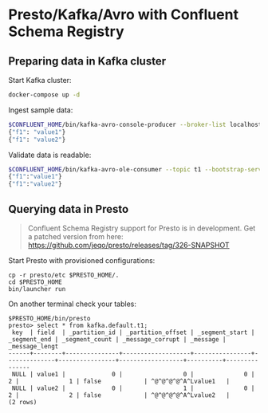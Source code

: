 # Presto/Kafka/Avro with Confluent Schema Registry

## Preparing data in Kafka cluster

Start Kafka cluster:

```bash
docker-compose up -d
```

Ingest sample data:

```bash
$CONFLUENT_HOME/bin/kafka-avro-console-producer --broker-list localhost:9092 --topic t1 --property value.schema='{"type":"record","name":"myrecord","fields":[{"name":"f1","type":"string"}]}'
{"f1": "value1"}
{"f1": "value2"}
```

Validate data is readable:

```bash
$CONFLUENT_HOME/bin/kafka-avro-ole-consumer --topic t1 --bootstrap-server localhost:9092 --from-beginning
{"f1":"value1"}
{"f1":"value2"}
```

## Querying data in Presto

> Confluent Schema Registry support for Presto is in development. Get a patched version from here: <https://github.com/jeqo/presto/releases/tag/326-SNAPSHOT>

Start Presto with provisioned configurations:

```
cp -r presto/etc $PRESTO_HOME/.
cd $PRESTO_HOME
bin/launcher run 
```

On another terminal check your tables:

```
$PRESTO_HOME/bin/presto
presto> select * from kafka.default.t1;
 key  | field  | _partition_id | _partition_offset | _segment_start | _segment_end | _segment_count | _message_corrupt | _message | _message_lengt
------+--------+---------------+-------------------+----------------+--------------+----------------+------------------+----------+---------------
 NULL | value1 |             0 |                 0 |              0 |            2 |              1 | false            | ^@^@^@^@^A^Lvalue1   |   
 NULL | value2 |             0 |                 1 |              0 |            2 |              2 | false            | ^@^@^@^@^A^Lvalue2   |   
(2 rows)
```